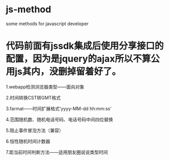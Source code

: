 # js-method
some methods for javascript developer
# 代码前面有jssdk集成后使用分享接口的配置，因为是jquery的ajax所以不算公用js其内，没删掉留着好了。

1.webapp检测浏览器类型——面向对象

2.时间转换CST转GMT格式

3.farmat——时间扩展格式'yyyy-MM-dd hh:mm:ss'

4.范围随机数、随机电话号码、电话号码中间四位替换

5.阻止事件冒泡方法（兼容）

6.恒性随机时间计数器

7.距当前时间判断方法——适用朋友圈说说类型时间
